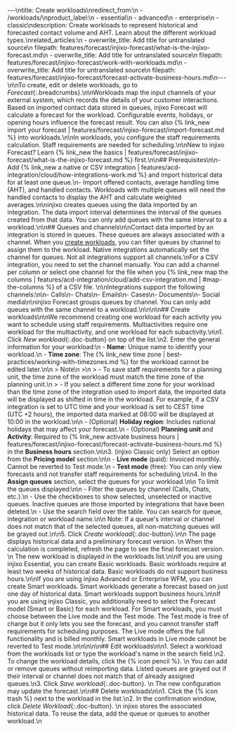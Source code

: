---\ntitle: Create workloads\nredirect_from:\n  - /workloads/\nproduct_label:\n  - essential\n  - advanced\n  - enterprise\n  - classic\ndescription: Create workloads to represent historical and forecasted contact volume and AHT. Learn about the different workload types.\nrelated_articles:\n  - overwrite_title: Add title for untranslated source\n    filepath: features/forecast/injixo-forecast/what-is-the-injixo-forecast.md\n  - overwrite_title: Add title for untranslated source\n    filepath: features/forecast/injixo-forecast/work-with-workloads.md\n  - overwrite_title: Add title for untranslated source\n    filepath: features/forecast/injixo-forecast/forecast-activate-business-hours.md\n---\n\nTo create, edit or delete workloads, go to _Forecast_{:.breadcrumbs}.\n\nWorkloads map the input channels of your external system, which records the details of your customer interactions. Based on imported contact data stored in queues, injixo Forecast will calculate a forecast for the workload. Configurable events, holidays, or opening hours influence the forecast result. You can also {% link_new import your forecast | features/forecast/injixo-forecast/import-forecast.md %} into workloads.\n\nIn workloads, you configure the staff requirements calculation. Staff requirements are needed for scheduling.\n\nNew to injixo Forecast? Learn {% link_new the basics | features/forecast/injixo-forecast/what-is-the-injixo-forecast.md %} first.\n\n## Prerequisites\n\n- Add {% link_new a native or CSV integration | features/acd-integration/cloud/how-integrations-work.md %} and import historical data for at least one queue.\n- Import offered contacts, average handling time (AHT), and handled contacts. Workloads with multiple queues will need the handled contacts to display the AHT and calculate weighted averages.\n\ninjixo creates queues using the data imported by an integration. The data import interval determines the interval of the queues created from that data. You can only add queues with the same interval to a workload.\n\n## Queues and channels\n\nContact data imported by an integration is stored in queues. These queues are always associated with a channel. When you [create workloads](#create-workloads), you can filter queues by channel to assign them to the workload. Native integrations automatically set the channel for queues. Not all integrations support all channels.\nFor a CSV integration, you need to set the channel manually. You can add a channel per column or select one channel for the file when you {% link_new map the columns | features/acd-integration/cloud/add-csv-integration.md | #map-the-columns %} of a CSV file.  \n\nIntegrations support the following channels:\n\n- Calls\n- Chats\n- Emails\n- Cases\n- Documents\n- Social media\n\ninjixo Forecast groups queues by channel. You can only add queues with the same channel to a workload.\n\n<!-- anchor for intercom forecast tour -->\n\n## Create workloads\n\nWe recommend creating one workload for each activity you want to schedule using staff requirements. Multiactivities require one workload for the multiactivity, and one workload for each subactivity.\n\n1. Click _New workload_{:.doc-button} on top of the list.\n2. Enter the general information for your workload:\n   - **Name**: Unique name to identify your workload.\n   - **Time zone**: The {% link_new time zone | best-practices/working-with-timezones.md %} for the workload cannot be edited later.\n\n     > Note\n     >\n     > - To save staff requirements for a planning unit, the time zone of the workload must match the time zone of the planning unit.\n     > - If you select a different time zone for your workload than the time zone of the integration used to import data, the imported data will be displayed as shifted in time in the workload. For example, if a CSV integration is set to UTC&nbsp;time and your workload is set to CEST&nbsp;time (UTC&nbsp;+2&nbsp;hours), the imported data marked at 08:00 will be displayed at 10:00 in the workload.\n\n   - (Optional) **Holiday region**: Includes national holidays that may affect your forecast.\n   - (Optional) **Planning unit** and **Activity**: Required to {% link_new activate business hours | features/forecast/injixo-forecast/forecast-activate-business-hours.md %} in the **Business hours** section.\n\n3. (injixo Classic only) Select an option from the **Pricing model** section:\n\n   - **Live mode** (paid): Invoiced monthly. Cannot be reverted to Test mode.\n   - **Test mode** (free): You can only view forecasts and not transfer staff requirements for scheduling.\n\n4. In the **Assign queues** section, select the queues for your workload.\n\n   To limit the queues displayed:\n\n   - Filter the queues by channel (Calls, Chats, etc.).\n   - Use the checkboxes to show selected, unselected or inactive queues. Inactive queues are those imported by integrations that have been deleted.\n   - Use the search field over the table. You can search for queue, integration or workload name.\n\n   Note: If a queue's interval or channel does not match that of the selected queues, all non-matching queues will be grayed out.\n\n5. Click _Create workload_{:.doc-button}.\n\n   The page displays historical data and a preliminary forecast version.  \n   When the calculation is completed, refresh the page to see the final forecast version.  \n   The new workload is displayed in the workloads list.\n\nIf you are using injixo Essential, you can create Basic workloads. Basic workloads require at least two weeks of historical data. Basic workloads do not support business hours.\n\nIf you are using injixo Advanced or Enterprise WFM, you can create Smart workloads. Smart workloads generate a forecast based on just one day of historical data. Smart workloads support business hours.\n\nIf you are using injixo Classic, you additionally need to select the Forecast model (Smart or Basic) for each workload. For Smart workloads, you must choose between the Live mode and the Test mode. The Test mode is free of charge but it only lets you see the forecast, and you cannot transfer staff requirements for scheduling purposes. The Live mode offers the full functionality and is billed monthly. Smart workloads in Live mode cannot be reverted to Test mode.\n\n<!-- hidden: feature not live yet -->\n<!-- ## Create workloads without historical data\n\nYou only need an integration and historical data import if you want injixo to create forecasts. To add forecast data by {% link_new importing a forecast | features/forecast/injixo-forecast/import-forecast.md %} that has been generated externally or to {% link_new create constant staff requirements | features/forecast/requirement-scripts/requirement-constant.md %}, you can create a workload using the tab *Forecast Import*:\n\n1. Go to **Forecast**{:.breadcrumbs}.\n2. Click _Create Workload_{:.doc-button} in the upper right corner of the forecast page.\n3. In the *Basic configuration* section, enter a **Name** for your new workload.\n4. Select the **Time zone** to display data. Note: The set time zone must match the planning unit to save staff requirements.\n5. (Optional) Select the **Holiday region** to acknowledge all national holidays that affect your forecast for the year.\n6. Select the **Planning unit** and the **Activity**. Note: You must select an option to calculate staff requirements.\n    {{ 4 | image: 'Import Workload basic configuration section' }}\n7. Click the tab **Forecast import**.\n8. Select your **Interval length** and the **Channel** for the data import. Both must correspond with your import file.\n    {{ 5 | image: 'Import Workload parameters' }}\n9. Click *Create workload*{:.doc-button}. -->\n\n## Edit workloads\n\n1. Select a workload from the workloads list or type the workload's name in the search field.\n2. To change the workload details, click the {% icon pencil %}.  \n   You can add or remove queues without reimporting data. Listed queues are grayed out if their interval or channel does not match that of already assigned queues.\n3. Click _Save workload_{:.doc-button}.  \n   The new configuration may update the forecast.\n\n## Delete workloads\n\n1. Click the {% icon trash %} next to the workload in the list.\n2. In the confirmation window, click _Delete Workload_{:.doc-button}.  \n    injixo stores the associated historical data. To reuse the data, add the queue or queues to another workload.\n